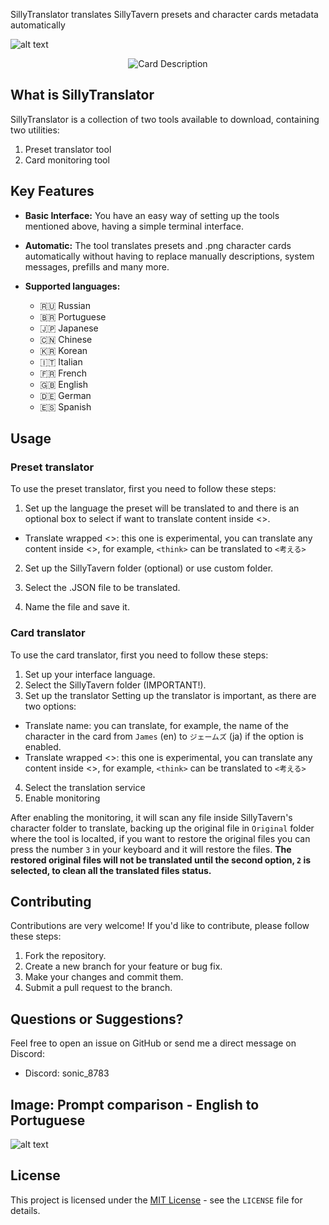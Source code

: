 SillyTranslator translates SillyTavern presets and character cards metadata automatically

![alt text](https://files.catbox.moe/gv9j3i.png "Card Message")

<p align="center">
  <img src="[caminho/para/sua/imagem.png](https://files.catbox.moe/2hhlx7.png)" alt="Card Description">
</p>

## What is SillyTranslator

SillyTranslator is a collection of two tools available to download, containing two utilities:

1. Preset translator tool
2. Card monitoring tool

## Key Features

*   **Basic Interface:** You have an easy way of setting up the tools mentioned above, having a simple terminal interface.
*   **Automatic:** The tool translates presets and .png character cards automatically without having to replace manually descriptions, system messages, prefills and many more.

* **Supported languages:** 
  * 🇷🇺 Russian
  * 🇧🇷 Portuguese
  * 🇯🇵 Japanese
  * 🇨🇳 Chinese
  * 🇰🇷 Korean
  * 🇮🇹 Italian
  * 🇫🇷 French
  * 🇬🇧 English
  * 🇩🇪 German
  * 🇪🇸 Spanish

## Usage

### Preset translator
To use the preset translator, first you need to follow these steps:

1. Set up the language the preset will be translated to and there is an optional box to select if want to translate content inside <>.
* Translate wrapped <>: 
this one is experimental, you can translate any content inside <>, for example, `<think>` can be translated to `<考える>`

2. Set up the SillyTavern folder (optional) or use custom folder.

3. Select the .JSON file to be translated.

4. Name the file and save it.

### Card translator
To use the card translator, first you need to follow these steps:

1. Set up your interface language.
1. Select the SillyTavern folder (IMPORTANT!).
3. Set up the translator
Setting up the translator is important, as there are two options:
* Translate name: 
you can translate, for example, the name of the character in the card from `James` (en) to `ジェームズ` (ja) if the option is enabled.
* Translate wrapped <>: 
this one is experimental, you can translate any content inside <>, for example, `<think>` can be translated to `<考える>`
4. Select the translation service
5. Enable monitoring

After enabling the monitoring, it will scan any file inside SillyTavern's character folder to translate, backing up the original file in `Original` folder where the tool is localted, if you want to restore the original files you can press the number `3` in your keyboard and it will restore the files. **The restored original files will not be translated until the second option, `2` is selected, to clean all the translated files status.**

## Contributing

Contributions are very welcome! If you'd like to contribute, please follow these steps:

1. Fork the repository.
2. Create a new branch for your feature or bug fix.
3. Make your changes and commit them.
4. Submit a pull request to the branch.

## Questions or Suggestions?

Feel free to open an issue on GitHub or send me a direct message on Discord:

*   Discord: sonic\_8783

## Image: Prompt comparison - English to Portuguese

![alt text](https://files.catbox.moe/ga0w87.png "Preset")

## License

This project is licensed under the [MIT License](./LICENSE) - see the `LICENSE` file for details.

